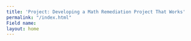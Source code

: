 ```yaml
---
title: 'Project: Developing a Math Remediation Project That Works'
permalink: "/index.html"
Field name: 
layout: home
---
```


